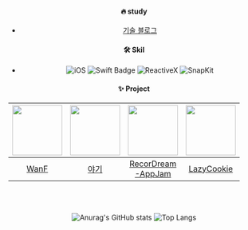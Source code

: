 <div align="center">

#### :fire: study
- [기술 블로그](https://88yhtserof.tistory.com)

#### 🛠️ Skil
- ![iOS](https://img.shields.io/badge/iOS-000000?style=flat-square&logo=Apple&logoColor=white)
![Swift Badge](https://img.shields.io/badge/Swift-FA7343?style=flat-square&logo=Swift&logoColor=white)
![ReactiveX](https://img.shields.io/badge/RxSwift-B7178C?style=flat-square&logo=ReactiveX&logoColor=white)
![SnapKit](https://img.shields.io/badge/SnapKit-52B0E7?style=flat-square&logo=suckless&logoColor=white)

#### :sparkles: Project
| <img width="100" height="100" src="https://github.com/WanF-Project/WanF-Project-iOS/assets/65601189/8daa61d5-9b72-4b1e-a054-16f22656d725"> | <img width="100" height="100" src="https://github.com/88yhtserof/YaGi/assets/65601189/a5dff12e-7e29-41eb-ade1-4bd454fd70a0"> | <img width="100" height="100" src="https://github.com/88yhtserof/88yhtserof/assets/65601189/f040901d-91e7-4e96-b852-bdc86b5ecee3"> | <img width="100" height="100" src="https://github.com/88yhtserof/LazyCookie/assets/65601189/beb3e874-4693-437c-ac4c-f6a6978db8cb"> |
|:---------:|:---------:|:---------:| :---------:|
| [WanF](https://github.com/WanF-Project/WanF-Project-iOS) | [야기](https://github.com/88yhtserof/YaGi) |[RecorDream<br>-AppJam](https://github.com/TeamRecorDream/RecorDream-iOS-AppJam) | [LazyCookie](https://github.com/88yhtserof/LazyCookie) |


<br>

\
![Anurag's GitHub stats](https://github-readme-stats.vercel.app/api?username=88yhtserof&show_icons=true&title_color=6A5ACD&text_color=483D8B&icon_color=FFD700)
![Top Langs](https://github-readme-stats.vercel.app/api/top-langs/?username=88yhtserof&layout=compact&title_color=6A5ACD)

</div>
